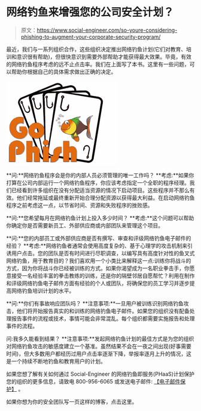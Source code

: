 # 网络钓鱼来增强您的公司安全计划？

> 原文：<https://www.social-engineer.com/so-youre-considering-phishing-to-augment-your-corporate-security-program/>

最近，我们与一系列组织合作，这些组织决定推出网络钓鱼计划(它们对教育、培训和意识很有帮助)，但很快意识到需要外部帮助才能获得最大效果。毕竟，有效的网络钓鱼程序考虑的远不止点击率。我们在上面写了本书。这里有一些问题，可以帮助你根据自己的具体需求做出正确的决定。

[![Phishing to Augment Your Corporate Security Program?](img/b9cdd62d9979e93c42ba2fce43b11356.png)](https://www.social-engineer.com/wp-content/uploads/2015/07/Slide1.png)

**问:**网络钓鱼程序会是你的内部人员必须管理的唯一工作吗？
**考虑:**如果你打算在公司内部运行一个网络钓鱼程序，你应该考虑指定一个全职的程序经理。我们已经看到许多组织在没有分配适当资源的情况下启动项目。这些程序并不那么有效。他们经常拖延或最终重新开始合理分配资源以获得最大利益。在启动网络钓鱼程序之前考虑这一点，以节省时间、资源和失败程序的挫败感。

**问:**您希望每月在网络钓鱼计划上投入多少时间？
**考虑:**这个问题可以帮助你确定你是否需要新员工、外部供应商或内部团队来管理这个项目。

**问:**您的内部员工或外部供应商是否有撰写、审查和评级网络钓鱼电子邮件的经验？
**考虑:**网络钓鱼者通常会使用高度复杂的、基于心理学的攻击机制来引诱用户点击。您的团队是否有时间进行尽职调查，以编写具有高度针对性的鱼叉式网络钓鱼，用于教育目的？我们喜欢用一个小类比来解释这一点:训练你将战斗的方式，因为你将战斗你已经被训练的方式。如果你渴望成为一名职业拳击手，你愿意接受一名经验丰富的拳击教练的训练，还是你的隔壁邻居自愿帮忙？利用在制作和评级网络钓鱼电子邮件方面有经验的个人或团队，将确保您的员工学习并逐步提高网络钓鱼培训计划的水平。

**问:**你们有事故响应团队吗？
**注意事项:**一旦用户被训练识别网络钓鱼攻击，他们将开始报告真实的和训练的网络钓鱼电子邮件。如果您的组织没有配备处理报告事件的流程或技术，事情可能会非常混乱。每个组织都需要实施报告和处理事件的流程。

问:我多久能看到结果？
**注意事项:**发起网络钓鱼计划的最佳方式是为您的组织对网络钓鱼攻击的敏感度建立一个基准。虽然结果不会在一夜之间出现(好事需要时间)，但大多数用户都经历过用户点击率逐渐下降，举报率逐月上升的情况，这是一个持续不断地钓鱼和教育用户的计划。

如果您想了解有关如何通过 Social-Engineer 的网络钓鱼即服务(PHaaS)计划保护您的组织的更多信息，请致电 800-956-6065 或发送电子邮件: [【电子邮件保护】](/cdn-cgi/l/email-protection#98f1f6fef7d8ebf7fbf1f9f4b5fdf6fff1f6fdfdeab6fbf7f5) 。

如果你想为你的安全团队写一页这样的博客，点击这里。
